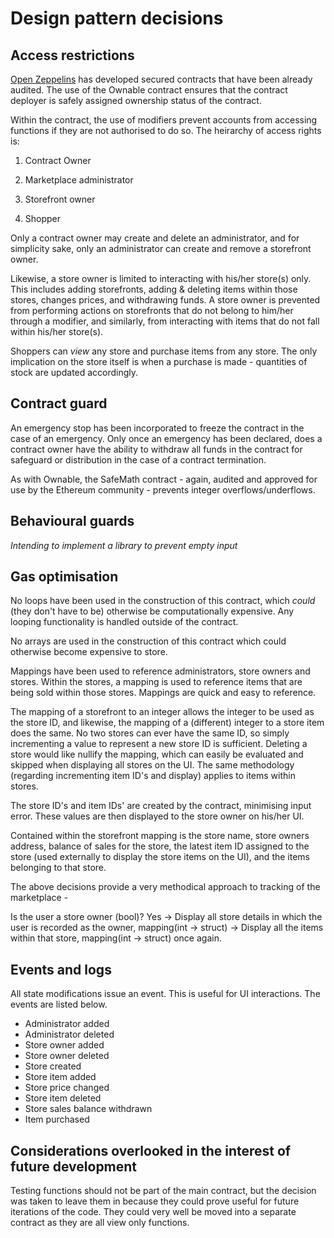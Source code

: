 
# Design pattern decisions

## Access restrictions

[Open Zeppelins](https://openzeppelin.org/) has developed secured contracts that have been already audited. The use of the Ownable contract ensures that the contract deployer is safely assigned ownership status of the contract.

Within the contract, the use of modifiers prevent accounts from accessing functions if they are not authorised to do so. The heirarchy of access rights is:

1. Contract Owner

2. Marketplace administrator

3. Storefront owner

4. Shopper

Only a contract owner may create and delete an administrator, and for simplicity sake, only an administrator can create and remove a storefront owner.

Likewise, a store owner is limited to interacting with his/her store(s) only. This includes adding storefronts, adding & deleting items within those stores, changes prices, and withdrawing funds. A store owner is prevented from performing actions on storefronts that do not belong to him/her through a modifier, and similarly, from interacting with items that do not fall within his/her store(s).

Shoppers can *view* any store and purchase items from any store. The only implication on the store itself is when a purchase is made - quantities of stock are updated accordingly.

##  Contract guard

An emergency stop has been incorporated to freeze the contract in the case of an emergency. Only once an emergency has been declared, does a contract owner have the ability to withdraw all funds in the contract for safeguard or distribution in the case of a contract termination.

As with Ownable, the SafeMath contract - again, audited and approved for use by the Ethereum community - prevents integer overflows/underflows.


## Behavioural guards

*Intending to implement a library to prevent empty input*


## Gas optimisation

No loops have been used in the construction of this contract, which *could* (they don't have to be) otherwise be computationally expensive. Any looping functionality is handled outside of the contract.

No arrays are used in the construction of this contract which could otherwise become expensive to store.

Mappings have been used to reference administrators, store owners and stores. Within the stores, a mapping is used to reference items that are being sold within those stores. Mappings are quick and easy to reference.

The mapping of a storefront to an integer allows the integer to be used as the store ID, and likewise, the mapping of a (different) integer to a store item does the same. No two stores can ever have the same ID, so simply incrementing a value to represent a new store ID is sufficient. Deleting a store would like nullify the mapping, which can easily be evaluated and skipped when displaying all stores on the UI. The same methodology (regarding incrementing item ID's and display) applies to items within stores.

The store ID's and item IDs' are created by the contract, minimising input error. These values are then displayed to the store owner on his/her UI.

Contained within the storefront mapping is the store name, store owners address, balance of sales for the store, the latest item ID assigned to the store (used externally to display the store items on the UI), and the items belonging to that store.

The above decisions provide a very methodical approach to tracking of the marketplace - 

Is the user a store owner (bool)? Yes ->  Display all store details in which the user is recorded as the owner, mapping(int -> struct) -> Display all the items within that store, mapping(int -> struct) once again.

## Events and logs

All state modifications issue an event. This is useful for UI interactions. The events are listed below.

- Administrator added
- Administrator deleted
- Store owner added
- Store owner deleted
- Store created
- Store item added
- Store price changed
- Store item deleted
- Store sales balance withdrawn
- Item purchased

## Considerations overlooked in the interest of future development

Testing functions should not be part of the main contract, but the decision was taken to leave them in because they could prove useful  for future iterations of the code. They could very well be moved into a separate contract as they are all view only functions.

